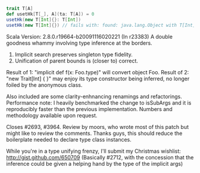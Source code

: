 ```scala
trait T[A]
def usetHk[T[_], A](ta: T[A]) = 0
usetHk(new T[Int]{}: T[Int])
usetHk(new T[Int]{}) // fails with: found: java.lang.Object with T[Int], required: ?T[ ?A ]
```

Scala Version: 2.8.0.r19664-b20091116020221
(In r23383) A double goodness whammy involving type inference at the borders.

1) Implicit search preserves singleton type fidelity.
2) Unification of parent bounds is (closer to) correct.

Result of 1: "implicit def f(x: Foo.type)" will convert object Foo.
Result of 2: "new Trait[Int] { }" may enjoy its type constructor being
inferred, no longer foiled by the anonymous class.

Also included are some clarity-enhnancing renamings and refactorings.
Performance note: I heavily benchmarked the change to isSubArgs and it
is reproducibly faster than the previous implementation.  Numbers
and methodology available upon request.

Closes #2693, #3964.  Review by moors, who wrote most of this patch
but might like to review the comments.
Thanks guys, this should reduce the boilerplate needed to declare type class instances. 

While you're in a type unifying frenzy, I'll submit my Christmas wishlist: http://gist.github.com/650709 (Basically #2712, with the concession that the inference could be given a helping hand by the type of the implicit args)
